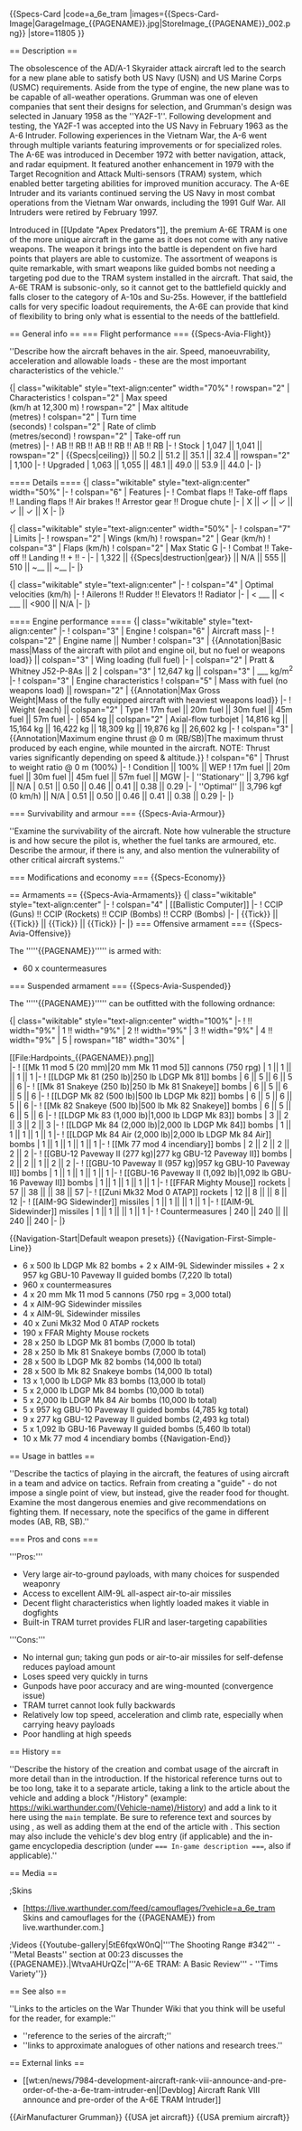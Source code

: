 {{Specs-Card
|code=a_6e_tram
|images={{Specs-Card-Image|GarageImage_{{PAGENAME}}.jpg|StoreImage_{{PAGENAME}}_002.png}}
|store=11805
}}

== Description ==
<!-- ''In the description, the first part should be about the history of and the creation and combat usage of the aircraft, as well as its key features. In the second part, tell the reader about the aircraft in the game. Insert a screenshot of the vehicle, so that if the novice player does not remember the vehicle by name, he will immediately understand what kind of vehicle the article is talking about.'' -->
The obsolescence of the AD/A-1 Skyraider attack aircraft led to the search for a new plane able to satisfy both US Navy (USN) and US Marine Corps (USMC) requirements. Aside from the type of engine, the new plane was to be capable of all-weather operations. Grumman was one of eleven companies that sent their designs for selection, and Grumman's design was selected in January 1958 as the ''YA2F-1''. Following development and testing, the YA2F-1 was accepted into the US Navy in February 1963 as the A-6 Intruder. Following experiences in the Vietnam War, the A-6 went through multiple variants featuring improvements or for specialized roles. The A-6E was introduced in December 1972 with better navigation, attack, and radar equipment. It featured another enhancement in 1979 with the Target Recognition and Attack Multi-sensors (TRAM) system, which enabled better targeting abilities for improved munition accuracy. The A-6E Intruder and its variants continued serving the US Navy in most combat operations from the Vietnam War onwards, including the 1991 Gulf War. All Intruders were retired by February 1997.

Introduced in [[Update "Apex Predators"]], the premium A-6E TRAM is one of the more unique aircraft in the game as it does not come with any native weapons. The weapon it brings into the battle is dependent on five hard points that players are able to customize. The assortment of weapons is quite remarkable, with smart weapons like guided bombs not needing a targeting pod due to the TRAM system installed in the aircraft. That said, the A-6E TRAM is subsonic-only, so it cannot get to the battlefield quickly and falls closer to the category of A-10s and Su-25s. However, if the battlefield calls for very specific loadout requirements, the A-6E can provide that kind of flexibility to bring only what is essential to the needs of the battlefield.

== General info ==
=== Flight performance ===
{{Specs-Avia-Flight}}
<!-- ''Describe how the aircraft behaves in the air. Speed, manoeuvrability, acceleration and allowable loads - these are the most important characteristics of the vehicle.'' -->
''Describe how the aircraft behaves in the air. Speed, manoeuvrability, acceleration and allowable loads - these are the most important characteristics of the vehicle.''

{| class="wikitable" style="text-align:center" width="70%"
! rowspan="2" | Characteristics
! colspan="2" | Max speed<br>(km/h at 12,300 m)
! rowspan="2" | Max altitude<br>(metres)
! colspan="2" | Turn time<br>(seconds)
! colspan="2" | Rate of climb<br>(metres/second)
! rowspan="2" | Take-off run<br>(metres)
|-
! AB !! RB !! AB !! RB !! AB !! RB
|-
! Stock
| 1,047 || 1,041 || rowspan="2" | {{Specs|ceiling}} || 50.2 || 51.2 || 35.1 || 32.4 || rowspan="2" | 1,100
|-
! Upgraded
| 1,063 || 1,055 || 48.1 || 49.0 || 53.9 || 44.0
|-
|}

==== Details ====
{| class="wikitable" style="text-align:center" width="50%"
|-
! colspan="6" | Features
|-
! Combat flaps !! Take-off flaps !! Landing flaps !! Air brakes !! Arrestor gear !! Drogue chute
|-
| X || ✓ || ✓ || ✓ || ✓ || X     <!-- ✓ -->
|-
|}

{| class="wikitable" style="text-align:center" width="50%"
|-
! colspan="7" | Limits
|-
! rowspan="2" | Wings (km/h)
! rowspan="2" | Gear (km/h)
! colspan="3" | Flaps (km/h)
! colspan="2" | Max Static G
|-
! Combat !! Take-off !! Landing !! + !! -
|-
| 1,322 <!-- {{Specs|destruction|body}} --> || {{Specs|destruction|gear}} || N/A || 555 || 510 || ~__ || ~__
|-
|}

{| class="wikitable" style="text-align:center"
|-
! colspan="4" | Optimal velocities (km/h)
|-
! Ailerons !! Rudder !! Elevators !! Radiator
|-
| < ___ || < ___ || <900 || N/A
|-
|}

==== Engine performance ====
{| class="wikitable" style="text-align:center"
|-
! colspan="3" | Engine
! colspan="6" | Aircraft mass
|-
! colspan="2" | Engine name || Number
! colspan="3" | {{Annotation|Basic mass|Mass of the aircraft with pilot and engine oil, but no fuel or weapons load}} || colspan="3" | Wing loading (full fuel)
|-
| colspan="2" | Pratt & Whitney J52-P-8As || 2
| colspan="3" | 12,647 kg || colspan="3" | ___ kg/m<sup>2</sup>
|-
! colspan="3" | Engine characteristics
! colspan="5" | Mass with fuel (no weapons load) || rowspan="2" | {{Annotation|Max Gross<br>Weight|Mass of the fully equipped aircraft with heaviest weapons load}}
|-
! Weight (each) || colspan="2" | Type
! 17m fuel || 20m fuel || 30m fuel || 45m fuel || 57m fuel
|-
| 654 kg || colspan="2" | Axial-flow turbojet
| 14,816 kg || 15,164 kg || 16,422 kg || 18,309 kg || 19,876 kg || 26,602 kg
|-
! colspan="3" | {{Annotation|Maximum engine thrust @ 0 m (RB/SB)|The maximum thrust produced by each engine, while mounted in the aircraft. NOTE: Thrust varies significantly depending on speed & altitude.}}
! colspan="6" | Thrust to weight ratio @ 0 m (100%)
|-
! Condition || 100% || WEP
! 17m fuel || 20m fuel || 30m fuel || 45m fuel || 57m fuel || MGW
|-
| ''Stationary'' || 3,796 kgf || N/A
| 0.51 || 0.50 || 0.46 || 0.41 || 0.38 || 0.29
|-
| ''Optimal'' || 3,796 kgf<br>(0 km/h) || N/A
| 0.51 || 0.50 || 0.46 || 0.41 || 0.38 || 0.29
|-
|}

=== Survivability and armour ===
{{Specs-Avia-Armour}}
<!-- ''Examine the survivability of the aircraft. Note how vulnerable the structure is and how secure the pilot is, whether the fuel tanks are armoured, etc. Describe the armour, if there is any, and also mention the vulnerability of other critical aircraft systems.'' -->
''Examine the survivability of the aircraft. Note how vulnerable the structure is and how secure the pilot is, whether the fuel tanks are armoured, etc. Describe the armour, if there is any, and also mention the vulnerability of other critical aircraft systems.''

=== Modifications and economy ===
{{Specs-Economy}}

== Armaments ==
{{Specs-Avia-Armaments}}
{| class="wikitable" style="text-align:center"
|-
! colspan="4" | [[Ballistic Computer]]
|-
! CCIP (Guns) !! CCIP (Rockets) !! CCIP (Bombs) !! CCRP (Bombs)
|-
| {{Tick}} || {{Tick}} || {{Tick}} || {{Tick}}
|-
|}
=== Offensive armament ===
{{Specs-Avia-Offensive}}
<!-- ''Describe the offensive armament of the aircraft, if any. Describe how effective the cannons and machine guns are in a battle, and also what belts or drums are better to use. If there is no offensive weaponry, delete this subsection.'' -->

The '''''{{PAGENAME}}''''' is armed with:

* 60 x countermeasures

=== Suspended armament ===
{{Specs-Avia-Suspended}}
<!-- ''Describe the aircraft's suspended armament: additional cannons under the wings, bombs, rockets and torpedoes. This section is especially important for bombers and attackers. If there is no suspended weaponry remove this subsection.'' -->

The '''''{{PAGENAME}}''''' can be outfitted with the following ordnance:

{| class="wikitable" style="text-align:center" width="100%"
|-
! !! width="9%" | 1 !! width="9%" | 2 !! width="9%" | 3 !! width="9%" | 4 !! width="9%" | 5
| rowspan="18" width="30%" | <div class="ttx-image">[[File:Hardpoints_{{PAGENAME}}.png]]</div>
|-
! [[Mk 11 mod 5 (20 mm)|20 mm Mk 11 mod 5]] cannons (750 rpg)
| 1 || 1 || || 1 || 1
|-
! [[LDGP Mk 81 (250 lb)|250 lb LDGP Mk 81]] bombs
| 6 || 5 || 6 || 5 || 6
|-
! [[Mk 81 Snakeye (250 lb)|250 lb Mk 81 Snakeye]] bombs
| 6 || 5 || 6 || 5 || 6
|-
! [[LDGP Mk 82 (500 lb)|500 lb LDGP Mk 82]] bombs
| 6 || 5 || 6 || 5 || 6
|-
! [[Mk 82 Snakeye (500 lb)|500 lb Mk 82 Snakeye]] bombs
| 6 || 5 || 6 || 5 || 6
|-
! [[LDGP Mk 83 (1,000 lb)|1,000 lb LDGP Mk 83]] bombs
| 3 || 2 || 3 || 2 || 3
|-
! [[LDGP Mk 84 (2,000 lb)|2,000 lb LDGP Mk 84]] bombs
| 1 || 1 || 1 || 1 || 1
|-
! [[LDGP Mk 84 Air (2,000 lb)|2,000 lb LDGP Mk 84 Air]] bombs
| 1 || 1 || 1 || 1 || 1
|-
! [[Mk 77 mod 4 incendiary]] bombs
| 2 || 2 || 2 || 2 || 2
|-
! [[GBU-12 Paveway II (277 kg)|277 kg GBU-12 Paveway II]] bombs
| 2 || 2 || 1 || 2 || 2
|-
! [[GBU-10 Paveway II (957 kg)|957 kg GBU-10 Paveway II]] bombs
| 1 || 1 || 1 || 1 || 1
|-
! [[GBU-16 Paveway II (1,092 lb)|1,092 lb GBU-16 Paveway II]] bombs
| 1 || 1 || 1 || 1 || 1
|-
! [[FFAR Mighty Mouse]] rockets
| 57 || 38 || || 38 || 57
|-
! [[Zuni Mk32 Mod 0 ATAP]] rockets
| 12 || 8 || || 8 || 12
|-
! [[AIM-9G Sidewinder]] missiles
| 1 || 1 || || 1 || 1
|-
! [[AIM-9L Sidewinder]] missiles
| 1 || 1 || || 1 || 1
|-
! Countermeasures
| 240 || 240 || || 240 || 240
|-
|}

{{Navigation-Start|Default weapon presets}}
{{Navigation-First-Simple-Line}}

* 6 x 500 lb LDGP Mk 82 bombs + 2 x AIM-9L Sidewinder missiles + 2 x 957 kg GBU-10 Paveway II guided bombs (7,220 lb total)
* 960 x countermeasures
* 4 x 20 mm Mk 11 mod 5 cannons (750 rpg = 3,000 total)
* 4 x AIM-9G Sidewinder missiles
* 4 x AIM-9L Sidewinder missiles
* 40 x Zuni Mk32 Mod 0 ATAP rockets
* 190 x FFAR Mighty Mouse rockets
* 28 x 250 lb LDGP Mk 81 bombs (7,000 lb total)
* 28 x 250 lb Mk 81 Snakeye bombs (7,000 lb total)
* 28 x 500 lb LDGP Mk 82 bombs (14,000 lb total)
* 28 x 500 lb Mk 82 Snakeye bombs (14,000 lb total)
* 13 x 1,000 lb LDGP Mk 83 bombs (13,000 lb total)
* 5 x 2,000 lb LDGP Mk 84 bombs (10,000 lb total)
* 5 x 2,000 lb LDGP Mk 84 Air bombs (10,000 lb total)
* 5 x 957 kg GBU-10 Paveway II guided bombs (4,785 kg total)
* 9 x 277 kg GBU-12 Paveway II guided bombs (2,493 kg total)
* 5 x 1,092 lb GBU-16 Paveway II guided bombs (5,460 lb total)
* 10 x Mk 77 mod 4 incendiary bombs
{{Navigation-End}}

== Usage in battles ==
<!-- ''Describe the tactics of playing in the aircraft, the features of using aircraft in a team and advice on tactics. Refrain from creating a "guide" - do not impose a single point of view, but instead, give the reader food for thought. Examine the most dangerous enemies and give recommendations on fighting them. If necessary, note the specifics of the game in different modes (AB, RB, SB).'' -->
''Describe the tactics of playing in the aircraft, the features of using aircraft in a team and advice on tactics. Refrain from creating a "guide" - do not impose a single point of view, but instead, give the reader food for thought. Examine the most dangerous enemies and give recommendations on fighting them. If necessary, note the specifics of the game in different modes (AB, RB, SB).''

=== Pros and cons ===
<!-- ''Summarise and briefly evaluate the vehicle in terms of its characteristics and combat effectiveness. Mark its pros and cons in the bulleted list. Try not to use more than 6 points for each of the characteristics. Avoid using categorical definitions such as "bad", "good" and the like - use substitutions with softer forms such as "inadequate" and "effective".'' -->

'''Pros:'''

* Very large air-to-ground payloads, with many choices for suspended weaponry
* Access to excellent AIM-9L all-aspect air-to-air missiles
* Decent flight characteristics when lightly loaded makes it viable in dogfights
* Built-in TRAM turret provides FLIR and laser-targeting capabilities

'''Cons:'''

* No internal gun; taking gun pods or air-to-air missiles for self-defense reduces payload amount
* Loses speed very quickly in turns
* Gunpods have poor accuracy and are wing-mounted (convergence issue)
* TRAM turret cannot look fully backwards
* Relatively low top speed, acceleration and climb rate, especially when carrying heavy payloads
* Poor handling at high speeds

== History ==
<!-- ''Describe the history of the creation and combat usage of the aircraft in more detail than in the introduction. If the historical reference turns out to be too long, take it to a separate article, taking a link to the article about the vehicle and adding a block "/History" (example: <nowiki>https://wiki.warthunder.com/(Vehicle-name)/History</nowiki>) and add a link to it here using the <code>main</code> template. Be sure to reference text and sources by using <code><nowiki><ref></ref></nowiki></code>, as well as adding them at the end of the article with <code><nowiki><references /></nowiki></code>. This section may also include the vehicle's dev blog entry (if applicable) and the in-game encyclopedia description (under <code><nowiki>=== In-game description ===</nowiki></code>, also if applicable).'' -->
''Describe the history of the creation and combat usage of the aircraft in more detail than in the introduction. If the historical reference turns out to be too long, take it to a separate article, taking a link to the article about the vehicle and adding a block "/History" (example: <nowiki>https://wiki.warthunder.com/(Vehicle-name)/History</nowiki>) and add a link to it here using the <code>main</code> template. Be sure to reference text and sources by using <code><nowiki><ref></ref></nowiki></code>, as well as adding them at the end of the article with <code><nowiki><references /></nowiki></code>. This section may also include the vehicle's dev blog entry (if applicable) and the in-game encyclopedia description (under <code><nowiki>=== In-game description ===</nowiki></code>, also if applicable).''

== Media ==
<!-- ''Excellent additions to the article would be video guides, screenshots from the game, and photos.'' -->

;Skins

* [https://live.warthunder.com/feed/camouflages/?vehicle=a_6e_tram Skins and camouflages for the {{PAGENAME}} from live.warthunder.com.]

;Videos
{{Youtube-gallery|5tE6fqxW0nQ|'''The Shooting Range #342''' - ''Metal Beasts'' section at 00:23 discusses the {{PAGENAME}}.|WtvaAHUrQZc|'''A-6E TRAM: A Basic Review''' - ''Tims Variety''}}

== See also ==
<!-- ''Links to the articles on the War Thunder Wiki that you think will be useful for the reader, for example:''
* ''reference to the series of the aircraft;''
* ''links to approximate analogues of other nations and research trees.'' -->
''Links to the articles on the War Thunder Wiki that you think will be useful for the reader, for example:''

* ''reference to the series of the aircraft;''
* ''links to approximate analogues of other nations and research trees.''

== External links ==
<!-- ''Paste links to sources and external resources, such as:''
* ''topic on the official game forum;''
* ''other literature.'' -->

* [[wt:en/news/7984-development-aircraft-rank-viii-announce-and-pre-order-of-the-a-6e-tram-intruder-en|[Devblog] Aircraft Rank VIII announce and pre-order of the A-6E TRAM Intruder]]

{{AirManufacturer Grumman}}
{{USA jet aircraft}}
{{USA premium aircraft}}